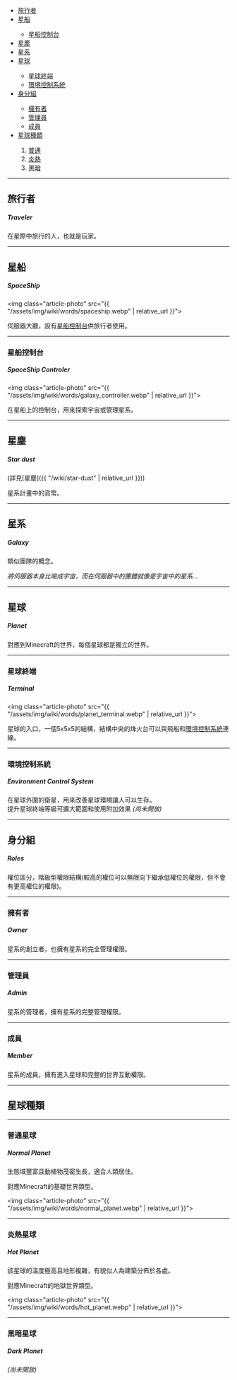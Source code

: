 

<div class="article-content">
<ul>
    <li><a href="#旅行者">旅行者</a></li>
    <li><a href="#星船">星船</a></li>
		<ul>
			<li><a href="#星船控制台">星船控制台</a></li>
		</ul>
	<li><a href="#星塵">星塵</a></li>
	<li><a href="#星系">星系</a></li>
	<li><a href="#星球">星球</a></li>
		<ul>
			<li><a href="#星球終端">星球終端</a></li>
			<li><a href="#環境控制系統">環境控制系統</a></li>
		</ul>
	<li><a href="#身分組">身分組</a></li>
		<ul>
			<li><a href="#擁有者">擁有者</a></li>
			<li><a href="#管理員">管理員</a></li>
			<li><a href="#成員">成員</a></li>
		</ul>
	<li><a href="#星球種類">星球種類</a></li>
		<ol>
			<li><a href="#普通星球">普通</a></li>
			<li><a href="#炎熱星球">炎熱</a></li>
			<li><a href="#黑暗星球">黑暗</a></li>
		</ol>
</ul>
</div>

---

## 旅行者
##### Traveler

在星際中旅行的人，也就是玩家。

---

## 星船
##### SpaceShip

<img class="article-photo" src="{{ "/assets/img/wiki/words/spaceship.webp" | relative_url }}">

伺服器大廳，設有[星船控制台](#星船控制台)供旅行者使用。

<hr class="sub">

### 星船控制台
##### SpaceShip Controler

<img class="article-photo" src="{{ "/assets/img/wiki/words/galaxy_controller.webp" | relative_url }}">

在星船上的控制台，用來探索宇宙或管理星系。

---

## 星塵
##### Star dust

(詳見[星塵]({{ "/wiki/star-dust" | relative_url }}))

星系計畫中的貨幣。

---

## 星系
##### Galaxy

類似團隊的概念。

*將伺服器本身比喻成宇宙，而在伺服器中的團體就像是宇宙中的星系...*

---

## 星球
##### Planet

對應到Minecraft的世界，每個星球都是獨立的世界。

<hr class="sub">

### 星球終端
##### Terminal

<img class="article-photo" src="{{ "/assets/img/wiki/words/planet_terminal.webp" | relative_url }}">

星球的入口，一個5x5x5的結構，結構中央的烽火台可以與飛船和[環境控制系統](#環境控制系統)連線。

<hr class="sub">

### 環境控制系統
##### Environment Control System

在星球外圍的衛星，用來改善星球環境讓人可以生存。  
提升星球終端等級可擴大範圍和使用附加效果 *(尚未開放)*

---

## 身分組
##### Roles

權位區分，階級型權限結構(較高的權位可以無限向下繼承低權位的權限，但不會有更高權位的權限)。

<hr class="sub">

### 擁有者
##### Owner

星系的創立者，也擁有星系的完全管理權限。

<hr class="sub">

### 管理員
##### Admin

星系的管理者，擁有星系的完整管理權限。

<hr class="sub">

### 成員
##### Member

星系的成員，擁有進入星球和完整的世界互動權限。

---

## 星球種類

<hr class="sub">

### 普通星球
##### Normal Planet

生態域豐富且動植物茂密生長，適合人類居住。

對應Minecraft的基礎世界類型。

<img class="article-photo" src="{{ "/assets/img/wiki/words/normal_planet.webp" | relative_url }}">

<hr class="sub">

### 炎熱星球
##### Hot Planet

該星球的溫度極高且地形複雜，有貌似人為建築分佈於各處。

對應Minecraft的地獄世界類型。

<img class="article-photo" src="{{ "/assets/img/wiki/words/hot_planet.webp" | relative_url }}">

<hr class="sub">

### 黑暗星球
##### Dark Planet

*(尚未開放)*

